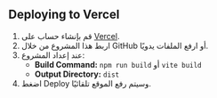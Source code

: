## Deploying to Vercel

1. قم بإنشاء حساب على [Vercel](https://vercel.com/).
2. اربط هذا المشروع من خلال GitHub أو ارفع الملفات يدويًا.
3. عند إعداد المشروع:
   - **Build Command:** `npm run build` أو `vite build`
   - **Output Directory:** `dist`
4. اضغط Deploy وسيتم رفع الموقع تلقائيًا. 